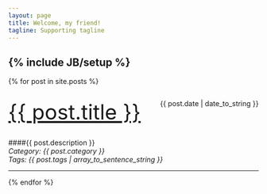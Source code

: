 ```yaml
---
layout: page
title: Welcome, my friend!
tagline: Supporting tagline
---
```

{% include JB/setup %}
---

{% for post in site.posts %}
<div style="margin: 2em 0" class="article-title">
<a href="{{ BASE_PATH }}{{ post.url }}" style="font-size:3em">{{ post.title }}</a>  
<span style="float:right">{{ post.date | date_to_string }}</span>  
</div>

####{{ post.description }}  
*Category: {{ post.category }}*  
*Tags: {{ post.tags | array_to_sentence_string }}*

---
{% endfor %}



